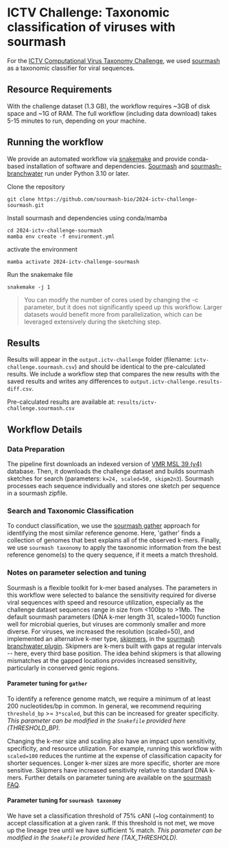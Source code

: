 # ICTV Challenge: Taxonomic classification of viruses with sourmash
For the [ICTV Computational Virus Taxonomy Challenge](https://ictv-vbeg.github.io/ICTV-TaxonomyChallenge/), we used [sourmash](https://github.com/sourmash-bio) as a taxonomic classifier for viral sequences.

## Resource Requirements
With the challenge dataset (1.3 GB), the workflow requires ~3GB of disk space and ~1G of RAM. The full workflow (including data download) takes 5-15 minutes to run, depending on your machine.

## Running the workflow

We provide an automated workflow via [snakemake](https://snakemake.readthedocs.io/en/stable/) and provide conda-based installation of software and dependencies. [Sourmash]([https:/](https://github.com/sourmash-bio/sourmash)/) and [sourmash-branchwater](https://github.com/sourmash-bio/sourmash_plugin_branchwater) run under Python 3.10 or later.

Clone the repository
```
git clone https://github.com/sourmash-bio/2024-ictv-challenge-sourmash.git
```
Install sourmash and dependencies using conda/mamba
```
cd 2024-ictv-challenge-sourmash
mamba env create -f environment.yml
```
activate the environment
```
mamba activate 2024-ictv-challenge-sourmash
```
Run the snakemake file

```
snakemake -j 1
```
> You can modify the number of cores used by changing the -c parameter, but
> it does not significantly speed up this workflow. Larger datasets would
> benefit more from parallelization, which can be leveraged extensively
> during the sketching step.

## Results
Results will appear in the `output.ictv-challenge` folder (filename: `ictv-challenge.sourmash.csv`) and should be identical to the pre-calculated results. We include a workflow step that compares the new results with the saved results and writes any differences to `output.ictv-challenge.results-diff.csv`.

Pre-calculated results are available at: `results/ictv-challenge.sourmash.csv`



## Workflow Details

### Data Preparation
The pipeline first downloads an indexed version of [VMR MSL 39 (v4)](https://ictv.global/vmr) database. Then, it downloads the challenge dataset and builds sourmash sketches for search (parameters: `k=24, scaled=50, skipm2n3`). Sourmash processes each sequence individually and stores one sketch per sequence in a sourmash zipfile. 

### Search and Taxonomic Classification
To conduct classification, we use the [sourmash gather](https://sourmash.readthedocs.io/en/latest/classifying-signatures.html#analyzing-metagenomic-samples-with-gather) approach for identifying the most similar reference genome. Here, 'gather' finds a collection of genomes that best explains all of the observed k-mers. Finally, we use `sourmash taxonomy` to apply the taxonomic information from the best reference genome(s) to the query sequence, if it meets a match threshold.


### Notes on parameter selection and tuning

Sourmash is a flexible toolkit for k-mer based analyses. The parameters in this workflow were selected to balance the sensitivity required for diverse viral sequences with speed and resource utilization, especially as the challenge dataset sequences range in size from <100bp to >1Mb. The default sourmash parameters (DNA k-mer length 31, scaled=1000) function well for microbial queries, but viruses are commonly smaller and more diverse. For viruses, we increased the resolution (scaled=50), and implemented an alternative k-mer type, [skipmers](https://www.biorxiv.org/content/10.1101/179960), in the [sourmash branchwater plugin](https://github.com/sourmash-bio/sourmash_plugin_branchwater). Skipmers are k-mers built with gaps at regular intervals -- here, every third base position. The idea behind skipmers is that allowing mismatches at the gapped locations provides increased sensitivity, particularly in conserved genic regions.

#### Parameter tuning for `gather`
To identify a reference genome match, we require a minimum of at least 200 nucleotides/bp in common. In general, we recommend requiring `threshold_bp` >= `3*scaled`, but this can be increased for greater specificity. *This parameter can be modified in the `Snakefile` provided here (THRESHOLD_BP).*

Changing the k-mer size and scaling also have an impact upon sensitivity, specificity, and resource utilization. For example, running this workflow with `scaled=100` reduces the runtime at the expense of classification capacity for shorter sequences. Longer k-mer sizes are more specific, shorter are more sensitive. Skipmers have increased sensitivity relative to standard DNA k-mers. Further details on parameter tuning are available on the [sourmash FAQ](https://sourmash.readthedocs.io/en/latest/faq.html).


#### Parameter tuning for `sourmash taxonomy`
We have set a classification threshold of 75% cANI (~log containment) to accept classification at a given rank. If this threshold is not met, we move up the lineage tree until we have sufficient % match. *This parameter can be modified in the `Snakefile` provided here (TAX_THRESHOLD).*
